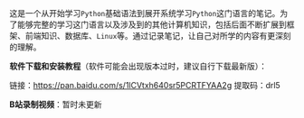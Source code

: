 这是一个从开始学习`Python`基础语法到展开系统学习`Python`这门语言的笔记。为了能够完整的学习这门语言以及涉及到的其他计算机知识，包括后面不断扩展到框架、前端知识、数据库、`Linux`等。通过记录笔记，让自己对所学的内容有更深刻的理解。



**软件下载和安装教程**（软件可能会出现版本过时，建议自行下载最新版）：

链接：https://pan.baidu.com/s/1lCVtxh640sr5PCRTFYAA2g 
提取码：drl5 



**B站录制视频**：暂时未更新

